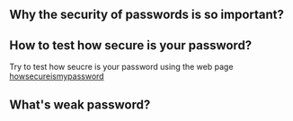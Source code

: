 
## Why the security of passwords is so important?

## How to test how secure is your password?
Try to test how seucre is your password using the web page [howsecureismypassword](https://howsecureismypassword.net/)

## What's weak password?

